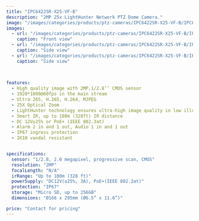 ```yaml
---
title: "IPC6422SR-X25-VF-B"
description: "2MP 25x LightHunter Network PTZ Dome Camera."
image: "/images/categories/products/ptz-cameras/IPC6422SR-X25-VF-B/IPC6422SR-X25-VF-B (1).jpg"
images:
  - url: "/images/categories/products/ptz-cameras/IPC6422SR-X25-VF-B/IPC6422SR-X25-VF-B (1).jpg"
    caption: "Front view"
  - url: "/images/categories/products/ptz-cameras/IPC6422SR-X25-VF-B/IPC6422SR-X25-VF-B (2).jpg"
    caption: "Side view"
  - url: "/images/categories/products/ptz-cameras/IPC6422SR-X25-VF-B/IPC6422SR-X25-VF-B (3).jpg"
    caption: "Side view"
 
 

features:
  - High quality image with 2MP,1/2.8’’ CMOS sensor
  - 1920*1080@60fps in the main stream
  - Ultra 265, H.265, H.264, MJPEG
  - 25X Optical Zoom
  - LightHunter technology ensures ultra-high image quality in low illumination environment
  - Smart IR, up to 100m (328ft) IR distance
  - DC 12V±25% or PoE+ (IEEE 802.3at)
  - Alarm 2 in and 1 out, Audio 1 in and 1 out
  - IP67 ingress protection
  - IK10 vandal resistant


specifications:
  sensor: "1/2.8, 2.0 megapixel, progressive scan, CMOS"
  resolution: "2MP"
  focalLength: "N/A"
  irRange: "Up to 100m (328 ft)"
  powerSupply: "DC12V(±25%, 3A), PoE+(IEEE 802.3at)"
  protection: "IP67"
  storage: "Micro SD, up to 256GB"
  dimensions: "Ø166 x 295mm (Ø6.5” x 11.6”)"

price: "Contact for pricing"
---
```

